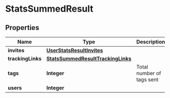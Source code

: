 

# StatsSummedResult

## Properties

Name | Type | Description | Notes
------------ | ------------- | ------------- | -------------
**invites** | [**UserStatsResultInvites**](UserStatsResultInvites.md) |  |  [optional]
**trackingLinks** | [**StatsSummedResultTrackingLinks**](StatsSummedResultTrackingLinks.md) |  |  [optional]
**tags** | **Integer** | Total number of tags sent |  [optional]
**users** | **Integer** |  |  [optional]




